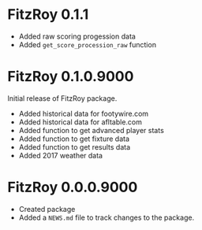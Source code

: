 # FitzRoy 0.1.1

* Added raw scoring progession data
* Added `get_score_procession_raw` function

# FitzRoy 0.1.0.9000
Initial release of FitzRoy package. 

* Added historical data for footywire.com
* Added historical data for afltable.com
* Added function to get advanced player stats
* Added function to get fixture data
* Added function to get results data
* Added 2017 weather data

# FitzRoy 0.0.0.9000

* Created package
* Added a `NEWS.md` file to track changes to the package.

